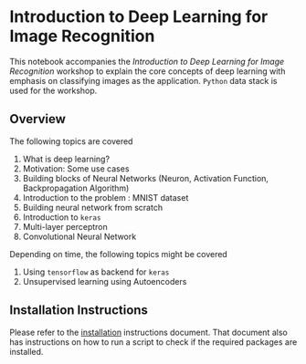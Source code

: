 # Introduction to Deep Learning for Image Recognition

This notebook accompanies the *Introduction to Deep Learning for Image Recognition* workshop to explain the core concepts of deep learning with emphasis on classifying images as the application. `Python` data stack is used for the workshop. 
 
## Overview

The following topics are covered

1. What is deep learning?
2. Motivation: Some use cases 
3. Building blocks of Neural Networks (Neuron, Activation Function, Backpropagation Algorithm)
4. Introduction to the problem : MNIST dataset
5. Building neural network from scratch
6. Introduction to `keras`
7. Multi-layer perceptron
8. Convolutional Neural Network

Depending on time, the following topics might be covered

1. Using `tensorflow` as backend for `keras`
2. Unsupervised learning using Autoencoders

 
## Installation Instructions

Please refer to the [installation](installation.md) instructions document. That document also has instructions on how to run a script to check if the required packages are installed. 

